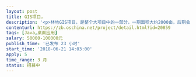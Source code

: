 ```yaml
---                
layout: post       
title: GIS项目，           
description: '<p>林地GIS项目，是整个大项目中的一部分，一期面积大约2000亩，后期会不断加大面积，具体可以微信详谈，18611489216</p>'     
contenturl: https://zb.oschina.net/project/detail.html?id=20859      
tags: [Java,桌面应用]            
salary: 50000-100000元          
publish_time: '已发布 23 小时'         
start_time: '2018-06-21 14:03:00'           
apply: 5                   
time_range: 3 月              
status: 招募中                  
---                 
```

